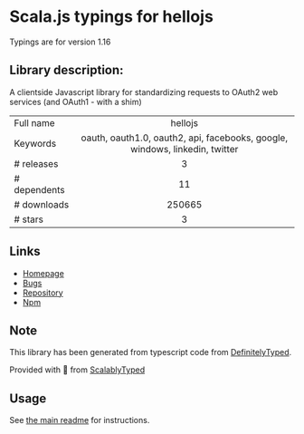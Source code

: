 
# Scala.js typings for hellojs

Typings are for version 1.16

## Library description:
A clientside Javascript library for standardizing requests to OAuth2 web services (and OAuth1 - with a shim)

|                    |                 |
| ------------------ | :-------------: |
| Full name          | hellojs |
| Keywords           | oauth, oauth1.0, oauth2, api, facebooks, google, windows, linkedin, twitter |
| # releases         | 3 |
| # dependents       | 11 |
| # downloads        | 250665 |
| # stars            | 3 |

## Links
- [Homepage](https://adodson.com/hello.js)
- [Bugs](https://github.com/MrSwitch/hello.js/issues)
- [Repository](https://github.com/MrSwitch/hello.js)
- [Npm](https://www.npmjs.com/package/hellojs)
    


## Note
This library has been generated from typescript code from [DefinitelyTyped](https://definitelytyped.org).

Provided with :purple_heart: from [ScalablyTyped](https://github.com/oyvindberg/ScalablyTyped)

## Usage
See [the main readme](../../readme.md) for instructions.


